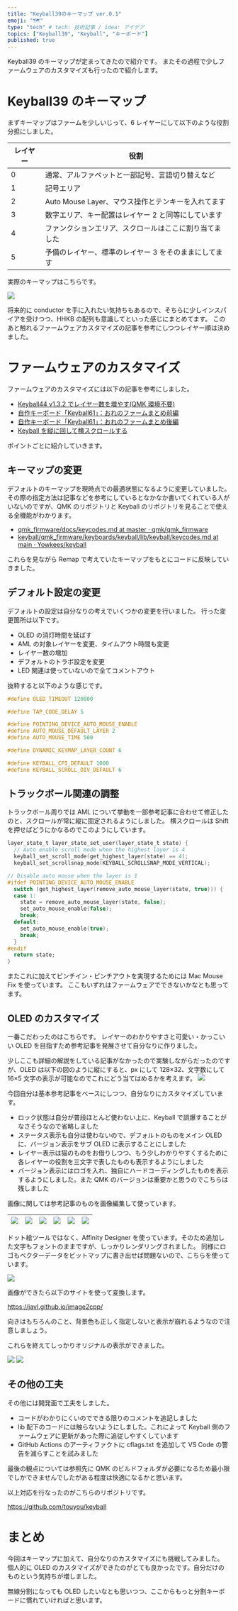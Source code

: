 ```yaml
---
title: "Keyball39のキーマップ ver.0.1"
emoji: "🗺️"
type: "tech" # tech: 技術記事 / idea: アイデア
topics: ["Keyball39", "Keyball", "キーボード"]
published: true
---
```


Keyball39 のキーマップが定まってきたので紹介です。
またその過程で少しファームウェアのカスタマイズも行ったので紹介します。

# Keyball39 のキーマップ

まずキーマップはファームを少しいじって、6 レイヤーにして以下のような役割分担にしました。

| レイヤー | 役割                                                   |
| -------- | ------------------------------------------------------ |
| 0        | 通常、アルファベットと一部記号、言語切り替えなど       |
| 1        | 記号エリア                                             |
| 2        | Auto Mouse Layer、マウス操作とテンキーを入れてます     |
| 3        | 数字エリア、キー配置はレイヤー 2 と同等にしています    |
| 4        | ファンクションエリア、スクロールはここに割り当てました |
| 5        | 予備のレイヤー、標準のレイヤー 3 をそのままにしてます  |

実際のキーマップはこちらです。

![](/images/keyball39_keymap/keymaps.png)

将来的に conductor を手に入れたい気持ちもあるので、そちらに少しインスパイアを受けつつ、HHKB の配列も意識してといった感じにまとめてます。
このあと触れるファームウェアカスタマイズの記事を参考にしつつレイヤー順は決めました。

# ファームウェアのカスタマイズ

ファームウェアのカスタマイズには以下の記事を参考にしました。

- [Keyball44 v1.3.2 でレイヤー数を増やす(QMK 環境不要)](https://zenn.dev/yamavel/articles/4d68ba3c8f01c4)
- [自作キーボード「Keyball61」：おれのファームまとめ前編](https://mazcon.hatenablog.com/entry/2023/11/10/080000)
- [自作キーボード「Keyball61」：おれのファームまとめ後編](https://mazcon.hatenablog.com/entry/2023/11/20/022521)
- [Keyball を縦に回して横スクロールする](https://zenn.dev/yoichi/articles/keyball-horizontal-scroll-by-vertical-motion)

ポイントごとに紹介していきます。

## キーマップの変更

デフォルトのキーマップを現時点での最適状態になるように変更していました。
その際の指定方法は記事などを参考にしているとなかなか書いてくれている人がいないのですが、QMK のリポジトリと Keyball のリポジトリを見ることで使える全機能がわかります。

- [qmk_firmware/docs/keycodes.md at master · qmk/qmk_firmware](https://github.com/qmk/qmk_firmware/blob/master/docs/keycodes.md)
- [keyball/qmk_firmware/keyboards/keyball/lib/keyball/keycodes.md at main · Yowkees/keyball](https://github.com/Yowkees/keyball/blob/main/qmk_firmware/keyboards/keyball/lib/keyball/keycodes.md#japanese)

これらを見ながら Remap で考えていたキーマップをもとにコードに反映していきました。

## デフォルト設定の変更

デフォルトの設定は自分なりの考えでいくつかの変更を行いました。
行った変更箇所は以下です。

- OLED の消灯時間を延ばす
- AML の対象レイヤーを変更、タイムアウト時間も変更
- レイヤー数の増加
- デフォルトのトラボ設定を変更
- LED 関連は使っていないので全てコメントアウト

抜粋すると以下のような感じです。

```c
#define OLED_TIMEOUT 120000

#define TAP_CODE_DELAY 5

#define POINTING_DEVICE_AUTO_MOUSE_ENABLE
#define AUTO_MOUSE_DEFAULT_LAYER 2
#define AUTO_MOUSE_TIME 500

#define DYNAMIC_KEYMAP_LAYER_COUNT 6

#define KEYBALL_CPI_DEFAULT 1000
#define KEYBALL_SCROLL_DIV_DEFAULT 6
```

## トラックボール関連の調整

トラックボール周りでは AML について挙動を一部参考記事に合わせて修正したのと、スクロールが常に縦に固定されるようにしました。
横スクロールは Shift を押せばどうにかなるのでこのようにしています。

```c
layer_state_t layer_state_set_user(layer_state_t state) {
  // Auto enable scroll mode when the highest layer is 4
  keyball_set_scroll_mode(get_highest_layer(state) == 4);
  keyball_set_scrollsnap_mode(KEYBALL_SCROLLSNAP_MODE_VERTICAL);

// Disable auto mouse when the layer is 1
#ifdef POINTING_DEVICE_AUTO_MOUSE_ENABLE
  switch (get_highest_layer(remove_auto_mouse_layer(state, true))) {
  case 1:
    state = remove_auto_mouse_layer(state, false);
    set_auto_mouse_enable(false);
    break;
  default:
    set_auto_mouse_enable(true);
    break;
  }
#endif
  return state;
}
```

またこれに加えてピンチイン・ピンチアウトを実現するためには Mac Mouse Fix を使っています。
ここもいずれはファームウェアでできないかなとも思ってます。

## OLED のカスタマイズ

一番こだわったのはこちらです。
レイヤーのわかりやすさと可愛い・かっこいい OLED を目指すため参考記事を発展させて自分なりに作りました。

少しここも詳細の解説をしている記事がなかったので実験しながらだったのですが、OLED は以下の図のように縦にすると、px にして 128×32、文字数にして 16×5 文字の表示が可能なのでこれにどう当てはめるかを考えます。
![](/images/keyball39_keymap/oled.jpg)

今回自分は基本参考記事をベースにしつつ、自分なりにカスタマイズしています。

- ロック状態は自分が普段ほとんど使わない上に、Keyball で誤爆することがなさそうなので省略しました
- ステータス表示も自分は使わないので、デフォルトのものをメイン OLED に、バージョン表示をサブ OLED に表示することにしました
- レイヤー表示は猫のものをお借りしつつ、もう少しわかりやすくするために各レイヤーの役割を三文字で表したものも表示するようにしました
- バージョン表示にはロゴを入れ、独自にハードコーディングしたものを表示するようにしました。また QMK のバージョンは重要かと思うのでこちらは残しました

画像に関しては参考記事のものを画像編集して使っています。

| ![](/images/keyball39_keymap/cat0.png) | ![](/images/keyball39_keymap/cat1.png) | ![](/images/keyball39_keymap/cat2.png) | ![](/images/keyball39_keymap/cat3.png) | ![](/images/keyball39_keymap/cat4.png) | ![](/images/keyball39_keymap/cat5.png) |
| :------------------------------------: | :------------------------------------: | :------------------------------------: | :------------------------------------: | :------------------------------------: | :------------------------------------: |

ドット絵ツールではなく、Affinity Designer を使っています。そのため追加した文字もフォントのままですが、しっかりレンダリングされました。
同様にロゴもベクターデータをビットマップに書き出せば問題ないので、こちらを使っています。

![](/images/keyball39_keymap/logo.png)

画像ができたら以下のサイトを使って変換します。

https://javl.github.io/image2cpp/

向きはもちろんのこと、背景色も正しく指定しないと表示が崩れるようなので注意しましょう。

これらを終えてしっかりオリジナルの表示ができました。

![](/images/keyball39_keymap/layer.jpg)
![](/images/keyball39_keymap/ver.jpg)

## その他の工夫

その他には開発面で工夫をしました。

- コードがわかりにくいのでできる限りのコメントを追記しました
- lib 配下のコードには触らないようにしました。これによって Keyball 側のファームウェアに更新があった際に追従しやすくしています
- GitHub Actions のアーティファクトに cflags.txt を追加して VS Code の警告を減らすことを試みました

最後の観点については参照先に QMK のビルドフォルダが必要になるため最小限でしかできませんでしたがある程度は快適になるかと思います。

以上対応を行なったのがこちらのリポジトリです。

https://github.com/touyou/keyball

# まとめ

今回はキーマップに加えて、自分なりのカスタマイズにも挑戦してみました。
個人的に OLED のカスタマイズができたのがとても良かったです。自分だけのものという気持ちが増しました。

無線分割になっても OLED したいなとも思いつつ、ここからもっと分割キーボードに慣れていければと思います。
